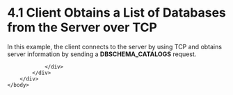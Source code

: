 <html dir="LTR" xmlns:mshelp="http://msdn.microsoft.com/mshelp" xmlns:ddue="http://ddue.schemas.microsoft.com/authoring/2003/5" xmlns:xlink="http://www.w3.org/1999/xlink" xmlns:tool="http://www.microsoft.com/tooltip">
    <head>
        <meta http-equiv="Content-Type" content="text/html; CHARSET=utf-8"></meta>
        <meta name="save" content="history"></meta>
        <title>4.1 Client Obtains a List of Databases from the Server over TCP</title>
        <xml>
            <mshelp:toctitle title="4.1 Client Obtains a List of Databases from the Server over TCP"></mshelp:toctitle>
            <mshelp:rltitle title="[MS-SSAS]: Client Obtains a List of Databases from the Server over TCP"></mshelp:rltitle>
            <mshelp:keyword index="A" term="daa9b5f9-832e-4b61-85d5-53113ff69708"></mshelp:keyword>
            <mshelp:attr name="DCSext.ContentType" value="open specification"></mshelp:attr>
            <mshelp:attr name="AssetID" value="daa9b5f9-832e-4b61-85d5-53113ff69708"></mshelp:attr>
            <mshelp:attr name="TopicType" value="kbRef"></mshelp:attr>
            <mshelp:attr name="DCSext.Title" value="[MS-SSAS]: Client Obtains a List of Databases from the Server over TCP" />
        </xml>
    </head>
    <body>
        <div id="header">
            <h1 class="heading">4.1 Client Obtains a List of Databases from the Server over TCP</h1>
        </div>
        <div id="mainSection">
            <div id="mainBody">
                <div id="allHistory" class="saveHistory"></div>
                <div id="sectionSection0" class="section" name="collapseableSection">
                    

<p>In this example, the client connects to the server by using
TCP and obtains server information by sending a <b>DBSCHEMA_CATALOGS</b>
request.</p>


                </div>
            </div>
        </div>
    </body>
</html>
